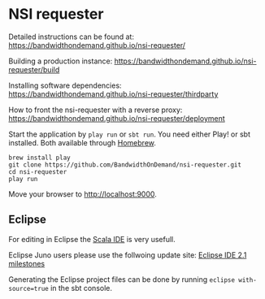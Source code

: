 # NSI requester

Detailed instructions can be found at: https://bandwidthondemand.github.io/nsi-requester/

Building a production instance: https://bandwidthondemand.github.io/nsi-requester/build

Installing software dependencies: https://bandwidthondemand.github.io/nsi-requester/thirdparty

How to front the nsi-requester with a reverse proxy: https://bandwidthondemand.github.io/nsi-requester/deployment

Start the application by `play run` or `sbt run`.
You need either Play! or sbt installed. Both available through [Homebrew][homebrew].

    brew install play
    git clone https://github.com/BandwidthOnDemand/nsi-requester.git
    cd nsi-requester
    play run

Move your browser to [http://localhost:9000](http://localhost:9000).

## Eclipse
For editing in Eclipse the [Scala IDE](http://scala-ide.org/) is very usefull.

Eclipse Juno users please use the follwoing update site:
[Eclipse IDE 2.1 milestones](http://download.scala-ide.org/releases-juno-29/milestone/site)

Generating the Eclipse project files can be done by running `eclipse with-source=true` in the sbt console.


[homebrew]: http://mxcl.github.com/homebrew
